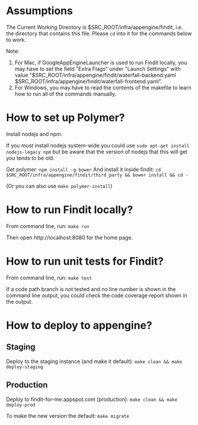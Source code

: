 # Assumptions

The Current Working Directory is $SRC_ROOT/infra/appengine/findit, i.e. the
directory that contains this file. Please `cd` into it for the commands below to
work.

Note:
1. For Mac, if GoogleAppEngineLauncher is used to run Findit locally, you
    may have to set the field "Extra Flags" under "Launch Settings" with value
   "$SRC_ROOT/infra/appengine/findit/waterfall-backend.yaml
    $SRC_ROOT/infra/appengine/findit/waterfall-frontend.yaml".
2. For Windows, you may have to read the contents of the makefile to learn how
   to run all of the commands manually.

# How to set up Polymer?
  Install nodejs and npm.

  If you must install nodejs system-wide you could use
  `sudo apt-get install nodejs-legacy npm` but be aware that the version of
  nodejs that this will get you tends to be old.

  Get polymer:
  `npm install -g bower`
  And install it inside findit:
  `cd $SRC_ROOT/infra/appengine/findit/third_party && bower install && cd -`

  (Or you can also use `make polymer-install`)

# How to run Findit locally?

From command line, run:
  `make run`

Then open http://localhost:8080 for the home page.

# How to run unit tests for Findit?

From command line, run:
  `make test`

If a code path branch is not tested and no line number is shown in the command
line output, you could check the code coverage report shown in the output.

# How to deploy to appengine?

## Staging
Deploy to the staging instance (and make it default):
  `make clean && make deploy-staging`

## Production
Deploy to findit-for-me.appspot.com (production):
  `make clean && make deploy-prod`

To make the new version the default:
  `make migrate`
